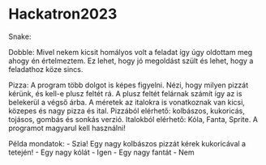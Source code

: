 # Hackatron2023
Snake:


Dobble:
Mivel nekem kicsit homályos volt a feladat így úgy oldottam meg ahogy én értelmeztem. Ez lehet, hogy jó megoldást szült és lehet, hogy a feladathoz köze sincs.

Pizza:
A program több dolgot is képes figyelni.
Nézi, hogy milyen pizzát kérünk, és kell-e plusz feltét rá.
A plusz feltét felárnak számít így az is belekerül a végső árba.
A méretek az italokra is vonatkoznak van kicsi, közepes és nagy pizza és ital.
Pizzából elérhető: kolbászos, kukoricás, tojásos, gombás és sonkás verzió.
Italokból elérhető: Kóla, Fanta, Sprite.
A programot magyarul kell használni!

Példa mondatok:
    - Szia! Egy nagy kolbászos pizzát kérek kukoricával a tetején!
    - Egy nagy kólát
    - Igen
    - Egy nagy fantát
    - Nem
